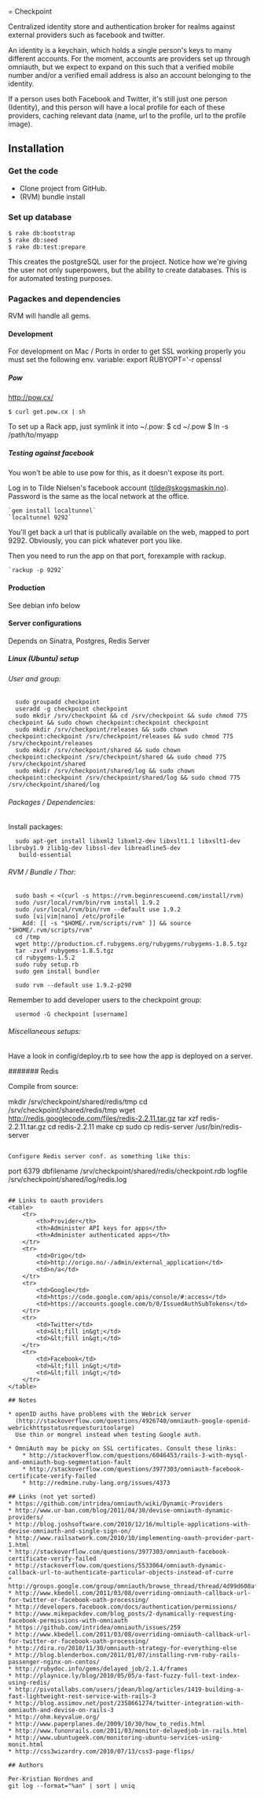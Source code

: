 = Checkpoint

Centralized identity store and authentication broker for realms against external providers such as facebook and twitter.

An identity is a keychain, which holds a single person's keys to  many different accounts. For the moment, accounts are providers set up through omniauth, but we expect to expand on this such that a verified mobile number and/or a verified email address is also an account belonging to the identity.

If a person uses both Facebook and Twitter, it's still just one person (Identity), and this person will have a local profile for each of these providers, caching relevant data (name, url to the profile, url to the profile image).

## Installation

### Get the code

* Clone project from GitHub.
* (RVM) bundle install

### Set up database

    $ rake db:bootstrap
    $ rake db:seed
    $ rake db:test:prepare

This creates the postgreSQL user for the project. Notice how we're giving the user not only superpowers, but the ability to create databases. This is for automated testing purposes.

### Pagackes and dependencies

RVM will handle all gems.

#### Development
For development on Mac / Ports in order to get SSL working properly you
must set the following env. variable: export RUBYOPT='-r openssl

##### Pow

http://pow.cx/

    $ curl get.pow.cx | sh

To set up a Rack app, just symlink it into ~/.pow:
    $ cd ~/.pow
    $ ln -s /path/to/myapp


##### Testing against facebook

You won't be able to use pow for this, as it doesn't expose its port.

Log in to Tilde Nielsen's facebook account (tilde@skogsmaskin.no).
Password is the same as the local network at the office.

    `gem install localtunnel`
    `localtunnel 9292`

You'll get back a url that is publically available on the web, mapped to port 9292.
Obviously, you can pick whatever port you like.

Then you need to run the app on that port, forexample with rackup.

    `rackup -p 9292`


#### Production
See debian info below

#### Server configurations
Depends on Sinatra, Postgres, Redis Server

##### Linux (Ubuntu) setup

###### User and group:

```
  sudo groupadd checkpoint
  useradd -g checkpoint checkpoint  
  sudo mkdir /srv/checkpoint && cd /srv/checkpoint && sudo chmod 775 checkpoint && sudo chown checkpoint:checkpoint checkpoint
  sudo mkdir /srv/checkpoint/releases && sudo chown checkpoint:checkpoint /srv/checkpoint/releases && sudo chmod 775 /srv/checkpoint/releases  
  sudo mkdir /srv/checkpoint/shared && sudo chown checkpoint:checkpoint /srv/checkpoint/shared && sudo chmod 775 /srv/checkpoint/shared
  sudo mkdir /srv/checkpoint/shared/log && sudo chown checkpoint:checkpoint /srv/checkpoint/shared/log && sudo chmod 775 /srv/checkpoint/shared/log

```

###### Packages / Dependencies:

Install packages:

```
  sudo apt-get install libxml2 libxml2-dev libxslt1.1 libxslt1-dev libruby1.9 zlib1g-dev libssl-dev libreadline5-dev
   build-essential
```

###### RVM / Bundle / Thor:

```
  sudo bash < <(curl -s https://rvm.beginrescueend.com/install/rvm) 
  sudo /usr/local/rvm/bin/rvm install 1.9.2
  sudo /usr/local/rvm/bin/rvm --default use 1.9.2
  sudo [vi|vim|nano] /etc/profile
    Add: [[ -s "$HOME/.rvm/scripts/rvm" ]] && source "$HOME/.rvm/scripts/rvm"
  cd /tmp
  wget http://production.cf.rubygems.org/rubygems/rubygems-1.8.5.tgz
  tar -zxvf rubygems-1.8.5.tgz
  cd rubygems-1.5.2
  sudo ruby setup.rb
  sudo gem install bundler

  sudo rvm --default use 1.9.2-p290

```

Remember to add developer users to the checkpoint group:

```
  usermod -G checkpoint [username]

```

###### Miscellaneous setups:

Have a look in config/deploy.rb to see how the app is deployed on a server.

####### Redis

Compile from source:

mkdir /srv/checkpoint/shared/redis/tmp
cd /srv/checkpoint/shared/redis/tmp
wget http://redis.googlecode.com/files/redis-2.2.11.tar.gz
tar xzf redis-2.2.11.tar.gz
cd redis-2.2.11
make
cp sudo cp redis-server /usr/bin/redis-server

```

Configure Redis server conf. as something like this:
```      
port 6379
dbfilename /srv/checkpoint/shared/redis/checkpoint.rdb
logfile /srv/checkpoint/shared/log/redis.log
```

## Links to oauth providers
<table>
    <tr>
        <th>Provider</th>
        <th>Administer API keys for apps</th>
        <th>Administer authenticated apps</th>
    </tr>
    <tr>
        <td>Origo</td>
        <td>http://origo.no/-/admin/external_application</td>
        <td>n/a</td>
    </tr>
    <tr>
        <td>Google</td>
        <td>https://code.google.com/apis/console/#:access</td>
        <td>https://accounts.google.com/b/0/IssuedAuthSubTokens</td>
    </tr>
    <tr>
        <td>Twitter</td>
        <td>&lt;fill in&gt;</td>
        <td>&lt;fill in&gt;</td>
    </tr>
    <tr>
        <td>Facebook</td>
        <td>&lt;fill in&gt;</td>
        <td>&lt;fill in&gt;</td>
    </tr>
</table>

## Notes

* openID auths have problems with the Webrick server
  (http://stackoverflow.com/questions/4926740/omniauth-google-openid-webrickhttpstatusrequesturitoolarge)
  Use thin or mongrel instead when testing Google auth.
  
* OmniAuth may be picky on SSL certificates. Consult these links:
    * http://stackoverflow.com/questions/6046453/rails-3-with-mysql-and-omniauth-bug-segmentation-fault
    * http://stackoverflow.com/questions/3977303/omniauth-facebook-certificate-verify-failed
    * http://redmine.ruby-lang.org/issues/4373

## Links (not yet sorted)  
* https://github.com/intridea/omniauth/wiki/Dynamic-Providers
* http://www.ur-ban.com/blog/2011/04/30/devise-omniauth-dynamic-providers/
* http://blog.joshsoftware.com/2010/12/16/multiple-applications-with-devise-omniauth-and-single-sign-on/
* http://www.railsatwork.com/2010/10/implementing-oauth-provider-part-1.html
* http://stackoverflow.com/questions/3977303/omniauth-facebook-certificate-verify-failed
* http://stackoverflow.com/questions/5533064/omniauth-dynamic-callback-url-to-authenticate-particular-objects-instead-of-curre
* http://groups.google.com/group/omniauth/browse_thread/thread/4d99d608af904879
* http://www.kbedell.com/2011/03/08/overriding-omniauth-callback-url-for-twitter-or-facebook-oath-processing/
* http://developers.facebook.com/docs/authentication/permissions/
* http://www.mikepackdev.com/blog_posts/2-dynamically-requesting-facebook-permissions-with-omniauth
* https://github.com/intridea/omniauth/issues/259
* http://www.kbedell.com/2011/03/08/overriding-omniauth-callback-url-for-twitter-or-facebook-oath-processing/
* http://dira.ro/2010/11/30/omniauth-strategy-for-everything-else
* http://blog.blenderbox.com/2011/01/07/installing-rvm-ruby-rails-passenger-nginx-on-centos/
* http://rubydoc.info/gems/delayed_job/2.1.4/frames
* http://playnice.ly/blog/2010/05/05/a-fast-fuzzy-full-text-index-using-redis/
* http://pivotallabs.com/users/jdean/blog/articles/1419-building-a-fast-lightweight-rest-service-with-rails-3
* http://blog.assimov.net/post/2358661274/twitter-integration-with-omniauth-and-devise-on-rails-3
* http://ohm.keyvalue.org/
* http://www.paperplanes.de/2009/10/30/how_to_redis.html
* http://www.funonrails.com/2011/03/monitor-delayedjob-in-rails.html
* http://www.ubuntugeek.com/monitoring-ubuntu-services-using-monit.html
* http://css3wizardry.com/2010/07/13/css3-page-flips/

## Authors

Per-Kristian Nordnes and
git log --format="%an" | sort | uniq
